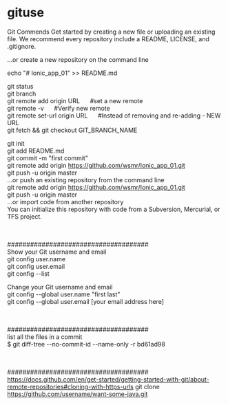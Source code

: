 # gituse
Git Commends 
Get started by creating a new file or uploading an existing file. We recommend every repository include a README, LICENSE, and .gitignore.


…or create a new repository on the command line


echo "# Ionic_app_01" >> README.md

git status<br>
git branch<br>
git remote add origin URL
&nbsp;&nbsp;&nbsp;&nbsp;
#set a new remote<br>
git remote -v
&nbsp;&nbsp;&nbsp;&nbsp;
#Verify new remote<br>
git remote set-url origin URL
&nbsp;&nbsp;&nbsp;&nbsp;
#Instead of removing and re-adding - NEW URL
<br>
git fetch && git checkout GIT_BRANCH_NAME<br>

git init<br>
git add README.md<br>
git commit -m "first commit"<br>
git remote add origin https://github.com/wsmr/Ionic_app_01.git<br>
git push -u origin master<br>
…or push an existing repository from the command line<br>
git remote add origin https://github.com/wsmr/Ionic_app_01.git<br>
git push -u origin master<br>
…or import code from another repository<br>
You can initialize this repository with code from a Subversion, Mercurial, or TFS project.

<br><br>
#####################################<br>
Show your Git username and email<br>
git config user.name<br>
git config user.email<br>
git config --list<br>

Change your Git username and email<br>
git config --global user.name "first last"<br>
git config --global user.email [your email address here]<br>

<br><br>
#####################################<br>
list all the files in a commit<br>
$ git diff-tree --no-commit-id --name-only -r bd61ad98<br>

<br><br>
#####################################<br>
https://docs.github.com/en/get-started/getting-started-with-git/about-remote-repositories#cloning-with-https-urls
git clone https://github.com/username/want-some-java.git

